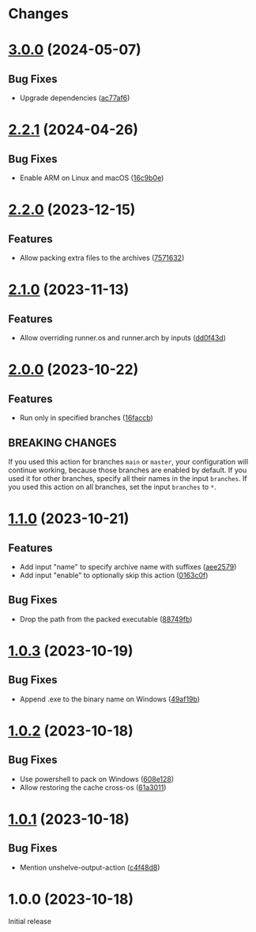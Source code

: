 # Changes

# [3.0.0](https://github.com/prantlf/shelve-output-action/compare/v2.2.1...v3.0.0) (2024-05-07)

## Bug Fixes

* Upgrade dependencies ([ac77af6](https://github.com/prantlf/shelve-output-action/commit/ac77af6988ce67b9ba8885a72b5a0f1a35607a69))

# [2.2.1](https://github.com/prantlf/shelve-output-action/compare/v2.2.0...v2.2.1) (2024-04-26)

## Bug Fixes

* Enable ARM on Linux and macOS ([16c9b0e](https://github.com/prantlf/shelve-output-action/commit/16c9b0e90b693b6784f9c5608d55aa4499488eb6))

# [2.2.0](https://github.com/prantlf/shelve-output-action/compare/v2.1.0...v2.2.0) (2023-12-15)

## Features

* Allow packing extra files to the archives ([7571632](https://github.com/prantlf/shelve-output-action/commit/757163265caaa45eae8bf722211928e9f939081e))

# [2.1.0](https://github.com/prantlf/shelve-output-action/compare/v2.0.0...v2.1.0) (2023-11-13)

## Features

* Allow overriding runner.os and runner.arch by inputs ([dd0f43d](https://github.com/prantlf/shelve-output-action/commit/dd0f43daa86b7896493ebb28d7db30601b1b5520))

# [2.0.0](https://github.com/prantlf/shelve-output-action/compare/v1.1.0...v2.0.0) (2023-10-22)

## Features

* Run only in specified branches ([16faccb](https://github.com/prantlf/shelve-output-action/commit/16faccba212b872ecce93d8cf6e9ce21008c1e3f))

## BREAKING CHANGES

If you used this action for branches `main` or `master`, your configuration will continue working, because those branches are enabled by default. If you used it for other branches, specify all their names in the input `branches`. If you used this action on all branches, set the input `branches` to `*`.

# [1.1.0](https://github.com/prantlf/shelve-output-action/compare/v1.0.3...v1.1.0) (2023-10-21)

## Features

* Add input "name" to specify archive name with suffixes ([aee2579](https://github.com/prantlf/shelve-output-action/commit/aee2579d863ddd9d5b86554574dea3d6f446fd34))
* Add input "enable" to optionally skip this action ([0163c0f](https://github.com/prantlf/shelve-output-action/commit/0163c0f968fe7cdd7065554fd1d38b8e888e4129))

## Bug Fixes

* Drop the path from the packed executable ([88749fb](https://github.com/prantlf/shelve-output-action/commit/88749fb28b3f8dc9a12a371d855614331b2b4b74))

# [1.0.3](https://github.com/prantlf/shelve-output-action/compare/v1.0.2...v1.0.3) (2023-10-19)

## Bug Fixes

* Append .exe to the binary name on Windows ([49af19b](https://github.com/prantlf/shelve-output-action/commit/49af19b914f99d04dd79a4f1f0ed3a7492521a3e))

# [1.0.2](https://github.com/prantlf/shelve-output-action/compare/v1.0.1...v1.0.2) (2023-10-18)

## Bug Fixes

* Use powershell to pack on Windows ([608e128](https://github.com/prantlf/shelve-output-action/commit/608e128358114eb4e63abe26657fe102a36d1c5a))
* Allow restoring the cache cross-os ([61a3011](https://github.com/prantlf/shelve-output-action/commit/61a301119c8edbc474c2ebfd0bf538fa30d58669))

# [1.0.1](https://github.com/prantlf/shelve-output-action/compare/v1.0.0...v1.0.1) (2023-10-18)

## Bug Fixes

* Mention unshelve-output-action ([c4f48d8](https://github.com/prantlf/shelve-output-action/commit/c4f48d89a3c4650cc8f51681c532d67057c16b34))

# 1.0.0 (2023-10-18)

Initial release
